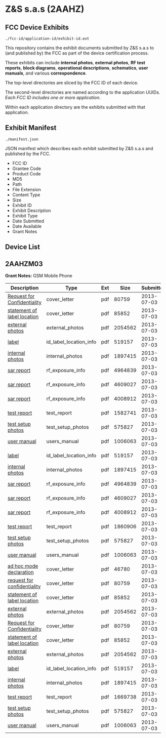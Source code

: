 # Z&S s.a.s (2AAHZ)
## FCC Device Exhibits

```
./fcc-id/application-id/exhibit-id.ext
```

This repository contains the exhibit documents submitted by Z&S s.a.s to (and published by) the FCC as part of the device certification process.

These exhibits can include **internal photos**, **external photos**, **RF test reports**, **block diagrams**, **operational descriptions**, **schematics**, **user manuals**, and various **correspondence**.

The top-level directories are sliced by the FCC ID of each device.

The second-level directories are named according to the application UUIDs. *Each FCC ID includes one or more application.*

Within each application directory are the exhibits submitted with that application. 

## Exhibit Manifest

```
./manifest.json
```

JSON manifest which describes each exhibit submitted by Z&S s.a.s and published by the FCC.

- FCC ID
- Grantee Code
- Product Code
- MD5
- Path
- File Extension
- Content Type
- Size
- Exhibit ID
- Exhibit Description
- Exhibit Type
- Date Submitted
- Date Available
- Grant Notes

## Device List
## 2AAHZM03
**Grant Notes:** GSM Mobile Phone

| Description | Type | Ext | Size | Submitted | Available |
| ----------- | ---- | --- | ---- | --------- | --------- |
| [Request for Confidentiality](2AAHZM03/9dea83fcc7b2cc65319ea1fd5fef7ba1/2007172.pdf) | cover_letter | pdf | 80759 | 2013-07-03 | 2013-07-03 |
| [statement of label location](2AAHZM03/9dea83fcc7b2cc65319ea1fd5fef7ba1/2007181.pdf) | cover_letter | pdf | 85852 | 2013-07-03 | 2013-07-03 |
| [external photos](2AAHZM03/9dea83fcc7b2cc65319ea1fd5fef7ba1/2007175.pdf) | external_photos | pdf | 2054562 | 2013-07-03 | 2013-07-03 |
| [label](2AAHZM03/9dea83fcc7b2cc65319ea1fd5fef7ba1/2007177.pdf) | id_label_location_info | pdf | 519157 | 2013-07-03 | 2013-07-03 |
| [internal photos](2AAHZM03/9dea83fcc7b2cc65319ea1fd5fef7ba1/2007179.pdf) | internal_photos | pdf | 1897415 | 2013-07-03 | 2013-07-03 |
| [sar report](2AAHZM03/9dea83fcc7b2cc65319ea1fd5fef7ba1/2007193.pdf) | rf_exposure_info | pdf | 4964839 | 2013-07-03 | 2013-07-03 |
| [sar report](2AAHZM03/9dea83fcc7b2cc65319ea1fd5fef7ba1/2007194.pdf) | rf_exposure_info | pdf | 4609027 | 2013-07-03 | 2013-07-03 |
| [sar report](2AAHZM03/9dea83fcc7b2cc65319ea1fd5fef7ba1/2007195.pdf) | rf_exposure_info | pdf | 4008912 | 2013-07-03 | 2013-07-03 |
| [test report](2AAHZM03/9dea83fcc7b2cc65319ea1fd5fef7ba1/2007209.pdf) | test_report | pdf | 1582741 | 2013-07-03 | 2013-07-03 |
| [test setup photos](2AAHZM03/9dea83fcc7b2cc65319ea1fd5fef7ba1/2007182.pdf) | test_setup_photos | pdf | 575827 | 2013-07-03 | 2013-07-03 |
| [user manual](2AAHZM03/9dea83fcc7b2cc65319ea1fd5fef7ba1/2007183.pdf) | users_manual | pdf | 1006063 | 2013-07-03 | 2013-07-03 |
| [label](2AAHZM03/231c9a3a17718f0a31bfedba6b5ecd16/2007177.pdf) | id_label_location_info | pdf | 519157 | 2013-07-03 | 2013-07-03 |
| [internal photos](2AAHZM03/231c9a3a17718f0a31bfedba6b5ecd16/2007179.pdf) | internal_photos | pdf | 1897415 | 2013-07-03 | 2013-07-03 |
| [sar report](2AAHZM03/231c9a3a17718f0a31bfedba6b5ecd16/2007193.pdf) | rf_exposure_info | pdf | 4964839 | 2013-07-03 | 2013-07-03 |
| [sar report](2AAHZM03/231c9a3a17718f0a31bfedba6b5ecd16/2007194.pdf) | rf_exposure_info | pdf | 4609027 | 2013-07-03 | 2013-07-03 |
| [sar report](2AAHZM03/231c9a3a17718f0a31bfedba6b5ecd16/2007195.pdf) | rf_exposure_info | pdf | 4008912 | 2013-07-03 | 2013-07-03 |
| [test report](2AAHZM03/231c9a3a17718f0a31bfedba6b5ecd16/2007196.pdf) | test_report | pdf | 1860906 | 2013-07-03 | 2013-07-03 |
| [test setup photos](2AAHZM03/231c9a3a17718f0a31bfedba6b5ecd16/2007182.pdf) | test_setup_photos | pdf | 575827 | 2013-07-03 | 2013-07-03 |
| [user manual](2AAHZM03/231c9a3a17718f0a31bfedba6b5ecd16/2007183.pdf) | users_manual | pdf | 1006063 | 2013-07-03 | 2013-07-03 |
| [ad hoc mode declaration](2AAHZM03/231c9a3a17718f0a31bfedba6b5ecd16/2007189.pdf) | cover_letter | pdf | 46780 | 2013-07-03 | 2013-07-03 |
| [request for confidentiality](2AAHZM03/231c9a3a17718f0a31bfedba6b5ecd16/2007172.pdf) | cover_letter | pdf | 80759 | 2013-07-03 | 2013-07-03 |
| [statement of label location](2AAHZM03/231c9a3a17718f0a31bfedba6b5ecd16/2007181.pdf) | cover_letter | pdf | 85852 | 2013-07-03 | 2013-07-03 |
| [external photos](2AAHZM03/231c9a3a17718f0a31bfedba6b5ecd16/2007175.pdf) | external_photos | pdf | 2054562 | 2013-07-03 | 2013-07-03 |
| [Request for Confidentiality](2AAHZM03/9158d8b95e4344f195364f70728c4df5/2007172.pdf) | cover_letter | pdf | 80759 | 2013-07-03 | 2013-07-03 |
| [statement of label location](2AAHZM03/9158d8b95e4344f195364f70728c4df5/2007181.pdf) | cover_letter | pdf | 85852 | 2013-07-03 | 2013-07-03 |
| [external photos](2AAHZM03/9158d8b95e4344f195364f70728c4df5/2007175.pdf) | external_photos | pdf | 2054562 | 2013-07-03 | 2013-07-03 |
| [label](2AAHZM03/9158d8b95e4344f195364f70728c4df5/2007177.pdf) | id_label_location_info | pdf | 519157 | 2013-07-03 | 2013-07-03 |
| [internal photos](2AAHZM03/9158d8b95e4344f195364f70728c4df5/2007179.pdf) | internal_photos | pdf | 1897415 | 2013-07-03 | 2013-07-03 |
| [test report](2AAHZM03/9158d8b95e4344f195364f70728c4df5/2007178.pdf) | test_report | pdf | 1669738 | 2013-07-03 | 2013-07-03 |
| [test setup photos](2AAHZM03/9158d8b95e4344f195364f70728c4df5/2007182.pdf) | test_setup_photos | pdf | 575827 | 2013-07-03 | 2013-07-03 |
| [user manual](2AAHZM03/9158d8b95e4344f195364f70728c4df5/2007183.pdf) | users_manual | pdf | 1006063 | 2013-07-03 | 2013-07-03 |
